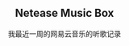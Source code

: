 <script src="https://gist.github.com/rcy1314/0c3db70aa316f7be2ccefc63f4e5d591.js"></script>

  <h2 align="center">Netease Music Box</h2>
  <p align="center">我最近一周的网易云音乐的听歌记录</p>

